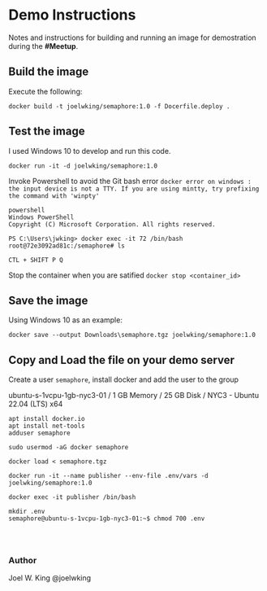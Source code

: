 # Demo Instructions

Notes and instructions for building and running an image for demostration during the **#Meetup**.

## Build the image

Execute the following:

```shell
docker build -t joelwking/semaphore:1.0 -f Docerfile.deploy .
```

## Test the image

I used Windows 10 to develop and run this code.

```shell
docker run -it -d joelwking/semaphore:1.0
```

Invoke Powershell to avoid the Git bash error `docker error on windows : the input device is not a TTY. If you are using mintty, try prefixing the command with 'winpty'`

```text
powershell
Windows PowerShell
Copyright (C) Microsoft Corporation. All rights reserved.

PS C:\Users\jwking> docker exec -it 72 /bin/bash
root@72e3092ad81c:/semaphore# ls

CTL + SHIFT P Q
```

Stop the container when you are satified `docker stop <container_id>`

## Save the image

Using Windows 10 as an example:

```text
docker save --output Downloads\semaphore.tgz joelwking/semaphore:1.0
```

## Copy and Load the file on your demo server

Create a user `semaphore`, install docker and add the user to the group

ubuntu-s-1vcpu-1gb-nyc3-01 / 1 GB Memory / 25 GB Disk / NYC3 - Ubuntu 22.04 (LTS) x64



```shell
apt install docker.io
apt install net-tools
adduser semaphore

sudo usermod -aG docker semaphore

docker load < semaphore.tgz

docker run -it --name publisher --env-file .env/vars -d joelwking/semaphore:1.0 

docker exec -it publisher /bin/bash

mkdir .env
semaphore@ubuntu-s-1vcpu-1gb-nyc3-01:~$ chmod 700 .env




```

### Author

Joel W. King @joelwking